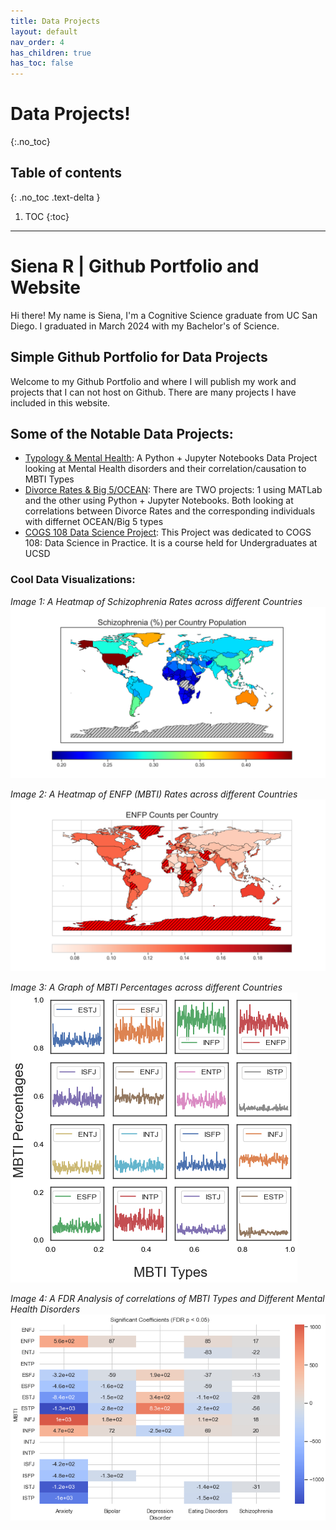 ```yaml
---
title: Data Projects
layout: default
nav_order: 4
has_children: true
has_toc: false
---
```


# Data Projects!
{:.no_toc}

## Table of contents
{: .no_toc .text-delta }

1. TOC
{:toc}

---

# Siena R | Github Portfolio and Website
Hi there! My name is Siena, I'm a Cognitive Science graduate from UC San Diego. I graduated in March 2024 with my Bachelor's of Science.

## Simple Github Portfolio for Data Projects
Welcome to my Github Portfolio and where I will publish my work and projects that I can not host on Github. There are many projects I have included in this website. 

## Some of the Notable Data Projects:
- [Typology & Mental Health](https://github.com/BellaIngenue/TypologyAndMentalHealth): A Python + Jupyter Notebooks Data Project looking at Mental Health disorders and their correlation/causation to MBTI Types
- [Divorce Rates & Big 5/OCEAN](https://github.com/BellaIngenue/Divorce_Rates_And_Big_5): There are TWO projects: 1 using MATLab and the other using Python + Jupyter Notebooks. Both looking at correlations between Divorce Rates and the corresponding individuals with differnet OCEAN/Big 5 types
- [COGS 108 Data Science Project](https://bellaingenue.github.io/docs/schoolwork/schildren/cogs108/): This Project was dedicated to COGS 108: Data Science in Practice. It is a course held for Undergraduates at UCSD

### Cool Data Visualizations:

*Image 1: A Heatmap of Schizophrenia Rates across different Countries*
![ ](/assets/images/schizophrenia_map.png)

*Image 2: A Heatmap of ENFP (MBTI) Rates across different Countries*
![ ](/assets/images/enfp_map.png)

*Image 3: A Graph of MBTI Percentages across different Countries*
![ ](/assets/images/mbti_percentage.png)

*Image 4: A FDR Analysis of correlations of MBTI Types and Different Mental Health Disorders*
![ ](/assets/images/FDR_pvalue.png)